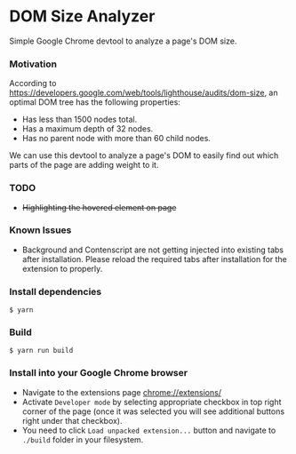 # DOM Size Analyzer

Simple Google Chrome devtool to analyze a page's DOM size.

### Motivation ###
According to https://developers.google.com/web/tools/lighthouse/audits/dom-size, an optimal DOM tree has the following properties:
* Has less than 1500 nodes total.
* Has a maximum depth of 32 nodes.
* Has no parent node with more than 60 child nodes.

We can use this devtool to analyze a page's DOM to easily find out which parts of the page are adding weight to it.

### TODO ###
* ~~Highlighting the hovered element on page~~

### Known Issues ###
* Background and Contenscript are not getting injected into existing tabs after installation. Please reload the required tabs after installation for the extension to properly.

### Install dependencies ###

```
$ yarn
```

### Build ###

```
$ yarn run build
```

### Install into your Google Chrome browser ###

* Navigate to the extensions page [chrome://extensions/](chrome://extensions/)
* Activate `Developer mode` by selecting appropriate checkbox in top right corner of the page (once it was selected you will see additional buttons right under that checkbox).
* You need to click `Load unpacked extension...` button and navigate to `./build` folder in your filesystem.
